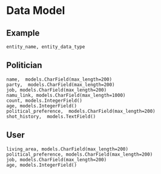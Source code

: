 # Data Model

## Example

```shell
entity_name, entity_data_type
```

## Politician

```shell
name,  models.CharField(max_length=200)
party,  models.CharField(max_length=200)
job, models.CharField(max_length=200)
namu_link, models.CharField(max_length=1000)
count, models.IntegerField()
age, models.IntegerField()
political_preference,  models.CharField(max_length=200)
shot_history,  models.TextField()
```

## User

```shell
living_area, models.CharField(max_length=200)
political_preference, models.CharField(max_length=200)
job, models.CharField(max_length=200)
age, models.IntegerField()
```

